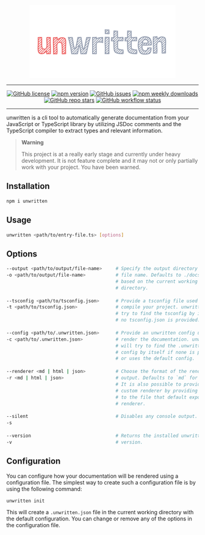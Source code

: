 <div align="center">
  <picture>
    <source media="(prefers-color-scheme: dark)" srcset="assets/unwritten-dark.svg">
    <source media="(prefers-color-scheme: light)" srcset="assets/unwritten-light.svg">
    <img alt="unwritten" src="assets/unwritten.svg">
  </picture>
</div>

---

<div align="center">

  [![GitHub license](https://img.shields.io/github/license/schoero/unwritten?style=flat-square&labelColor=454c5c&color=00AD51)](https://github.com/schoero/unwritten/blob/main/LICENSE)
  [![npm version](https://img.shields.io/npm/v/unwritten?style=flat-square&labelColor=454c5c&color=00AD51)](https://www.npmjs.com/package/unwritten?activeTab=versions)
  [![GitHub issues](https://img.shields.io/github/issues/schoero/unwritten?style=flat-square&labelColor=454c5c&color=00AD51)](https://github.com/schoero/unwritten/issues)
  [![npm weekly downloads](https://img.shields.io/npm/dw/unwritten?style=flat-square&labelColor=454c5c&color=00AD51)](https://www.npmjs.com/package/unwritten?activeTab=readme)
  [![GitHub repo stars](https://img.shields.io/github/stars/schoero/unwritten?style=flat-square&labelColor=454c5c&color=00AD51)](https://github.com/schoero/unwritten/stargazers)
  [![GitHub workflow status](https://img.shields.io/github/actions/workflow/status/schoero/unwritten/ci.yml?event=push&style=flat-square&labelColor=454c5c&color=00AD51)](https://github.com/schoero/unwritten/actions?query=workflow%3ACI)

</div>

---

unwritten is a cli tool to automatically generate documentation from your JavaScript or TypeScript library by utilizing JSDoc comments and the TypeScript compiler to extract types and relevant information.

> **Warning**
>
> This project is at a really early stage and currently under heavy development. It is not feature complete and it may not or only partially work with your project. You have been warned.

## Installation

```sh
npm i unwritten
```

## Usage

```sh
unwritten <path/to/entry-file.ts> [options]
```

## Options

```sh
--output <path/to/output/file-name>     # Specify the output directory and the
-o <path/to/output/file-name>           # file name. Defaults to ./docs/api 
                                        # based on the current working 
                                        # directory.

--tsconfig <path/to/tsconfig.json>      # Provide a tsconfig file used to
-t <path/to/tsconfig.json>              # compile your project. unwritten will
                                        # try to find the tsconfig by itself if
                                        # no tsconfig.json is provided.

--config <path/to/.unwritten.json>      # Provide an unwritten config used to
-c <path/to/.unwritten.json>            # render the documentation. unwritten
                                        # will try to find the .unwritten.json
                                        # config by itself if none is provided
                                        # or uses the default config.

--renderer <md | html | json>           # Choose the format of the rendered 
-r <md | html | json>                   # output. Defaults to `md` for markdown.
                                        # It is also possible to provide a
                                        # custom renderer by providing the path
                                        # to the file that default exports the 
                                        # renderer.

--silent                                # Disables any console output.
-s

--version                               # Returns the installed unwritten
-v                                      # version.
```

## Configuration

You can configure how your documentation will be rendered using a configuration file. The simplest way to create such a configuration file is by using the following command:

```sh
unwritten init
```

This will create a `.unwritten.json` file in the current working directory with the default configuration. You can change or remove any of the options in the configuration file.
